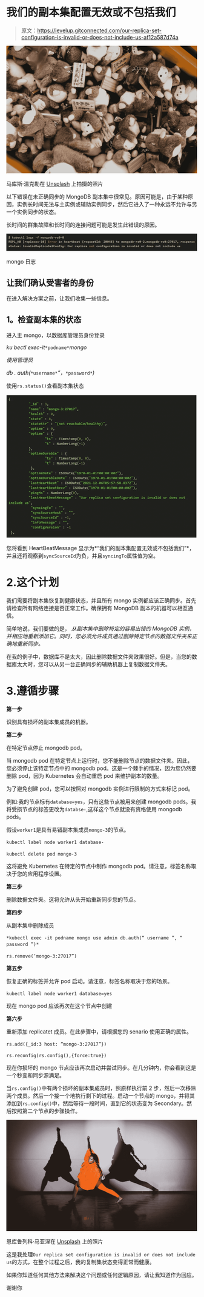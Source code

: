 # 我们的副本集配置无效或不包括我们

> 原文：<https://levelup.gitconnected.com/our-replica-set-configuration-is-invalid-or-does-not-include-us-af12a587d74a>

![](img/b69d4f3d83f40a940ff6e5b2ae46be37.png)

马库斯·温克勒在 [Unsplash](https://unsplash.com/s/photos/replica?utm_source=unsplash&utm_medium=referral&utm_content=creditCopyText) 上拍摄的照片

以下错误在未正确同步的 MongoDB 副本集中很常见。原因可能是，由于某种原因，实例长时间无法与主实例或辅助实例同步，然后它进入了一种永远不允许与另一个实例同步的状态。

长时间的群集故障和长时间的连接问题可能是发生此错误的原因。

![](img/47d1c246f4159a135c1dd5e5cfb664f1.png)

mongo 日志

## 让我们确认受害者的身份

在进入解决方案之前，让我们收集一些信息。

## 1。检查副本集的状态

进入主 mongo，以数据库管理员身份登录

*ku bectl exec-it*`*podname*`*mongo*

*使用管理员*

*db . auth(*`*username*`*”，*`*password*`*)*

使用`rs.status()`查看副本集状态

![](img/8d8a1a3bfba4b7c2067ad122cb78dc05.png)

您将看到 HeartBeatMessage 显示为*“我们的副本集配置无效或不包括我们”*，并且还将观察到`syncSourceId`为负，并且`syncingTo`属性值为空。

# 2.这个计划

我们需要将副本集恢复到健康状态，并且所有 mongo 实例都应该正确同步。首先请检查所有网络连接是否正常工作。确保拥有 MongoDB 副本的机器可以相互通信。

简单地说，我们要做的是，
*从副本集中删除特定的容易出错的 MongoDB 实例，并相应地重新添加它。同时，您必须允许成员通过删除特定节点的数据文件夹来正确地重新同步。*

在我的例子中，数据库不是太大，因此删除数据文件夹效果很好。但是，当您的数据库太大时，您可以从另一台正确同步的辅助机器上复制数据文件夹。

# 3.遵循步骤

**第一步**

识别具有损坏的副本集成员的机器。

**第二步**

在特定节点停止 mongodb pod。

当 mongodb pod 在特定节点上运行时，您不能删除节点的数据文件夹。因此，您必须停止该特定节点中的 mongodb pod。这是一个棘手的情况，因为您仍然要删除 pod，因为 Kubernetes 会自动重启 pod 来维护副本的数量。

为了避免创建 pod，您可以按照对 mongodb 实例进行限制的方式来标记 pod。

例如:我的节点标有`database=yes`，只有这些节点被用来创建 mongodb pods。我将受损节点的标签更改为`databse-`,这样这个节点就没有资格使用 mongodb pods。

假设`worker1`是具有易错副本集成员`mongo-3`的节点。

`kubectl label node worker1 database-`

`kubectl delete pod mongo-3`

这将避免 Kubernetes 在特定的节点中制作 mongodb pod。请注意，标签名称取决于您的应用程序设置。

**第三步**

删除数据文件夹。这将允许从头开始重新同步您的节点。

**第四步**

从副本集中删除成员

`*kubectl exec -it podname mongo
use admin
db.auth(“ username ”, “ password ”)*`

`rs.remove(‘mongo-3:27017”)`

**第五步**

恢复正确的标签并允许 pod 启动。请注意，标签名称取决于您的场景。

`kubectl label node worker1 database=yes`

现在 mongo pod 应该再次在这个节点中创建

**第六步**

重新添加 replicatet 成员。在此步骤中，请根据您的 senario 使用正确的属性。

`rs.add({_id:3 host: “mongo-3:27017”})`

```
rs.reconfig(rs.config(),{force:true})
```

现在你损坏的 mongo 节点应该再次启动并尝试同步。在几分钟内，你会看到这是一个秒变和同步源满足。

当`rs.config()`中有两个损坏的副本集成员时，照原样执行前 2 步，然后一次移除两个成员。然后一个接一个地执行剩下的过程。启动一个节点的 mongo，并将其添加到`rs.config()`中，然后等待一段时间，直到它的状态变为 Secondary。然后按照第二个节点的步骤操作。

![](img/76c1838b065dc6d297ddb5394975555c.png)

恩库鲁列科·马亚涅在 [Unsplash](https://unsplash.com/s/photos/replica?utm_source=unsplash&utm_medium=referral&utm_content=creditCopyText) 上的照片

这是我处理`Our replica set configuration is invalid or does not include us`的方式，在整个过程之后，我的复制集状态变得正常而健康。

如果你知道任何其他方法来解决这个问题或任何逻辑原因，请让我知道作为回应。

谢谢你